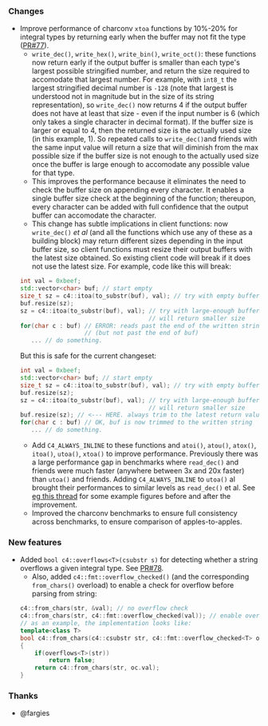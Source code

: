 ### Changes

- Improve performance of charconv `xtoa` functions by 10%-20% for integral types by returning early when the buffer may not fit the type ([PR#77](https://github.com/biojppm/c4core/pull/77)).
  - `write_dec()`, `write_hex()`, `write_bin()`, `write_oct()`: these functions now return early if the output buffer is smaller than each type's largest possible stringified number, and return the size required to accomodate that largest number. For example, with `int8_t` the largest stringified decimal number is `-128` (note that largest is understood not in magnitude but in the size of its string representation), so `write_dec()` now returns 4 if the output buffer does not have at least that size - even if the input number is 6 (which only takes a single character in decimal format). If the buffer size is larger or equal to 4, then the returned size is the actually used size (in this example, 1). So repeated calls to `write_dec()`and friends with the same input value will return a size that will diminish from the max possible size if the buffer size is not enough to the actually used size once the buffer is large enough to accomodate any possible value for that type.
  - This improves the performance because it eliminates the need to check the buffer size on appending every character. It enables a single buffer size check at the beginning of the function; thereupon, every character can be added with full confidence that the output buffer can accomodate the character.
  - This change has subtle implications in client functions: now `write_dec()` *et al* (and all the functions which use any of these as a building block) may return different sizes depending in the input buffer size, so client functions must resize their output buffers with the latest size obtained. So existing client code will break if it does not use the latest size. For example, code like this will break:
  ```c++
  int val = 0xbeef;
  std::vector<char> buf; // start empty
  size_t sz = c4::itoa(to_substr(buf), val); // try with empty buffer
  buf.resize(sz);
  sz = c4::itoa(to_substr(buf), val); // try with large-enough buffer:
                                      // will return smaller size
  for(char c : buf) // ERROR: reads past the end of the written string
                    // (but not past the end of buf)
     ... // do something.
  ```
  But this is safe for the current changeset:
  ```c++
  int val = 0xbeef;
  std::vector<char> buf; // start empty
  size_t sz = c4::itoa(to_substr(buf), val); // try with empty buffer
  buf.resize(sz);
  sz = c4::itoa(to_substr(buf), val); // try with large-enough buffer:
                                      // will return smaller size
  buf.resize(sz); // <--- HERE. always trim to the latest return value
  for(char c : buf) // OK, buf is now trimmed to the written string
     ... // do something.
  ```
  - Add `C4_ALWAYS_INLINE` to these functions and `atoi()`, `atou()`, `atox()`, `itoa()`, `utoa()`, `xtoa()` to improve performance. Previously there was a large performance gap in benchmarks where `read_dec()` and friends were much faster (anywhere between 3x and 20x faster) than `utoa()` and friends. Adding `C4_ALWAYS_INLINE` to `utoa()` al brought their performances to similar levels as `read_dec()` et al. See [eg this thread](https://github.com/biojppm/c4core/pull/77#issuecomment-1059019667) for some example figures before and after the improvement.
  - Improved the charconv benchmarks to ensure full consistency across benchmarks, to ensure comparison of apples-to-apples.

### New features

- Added `bool c4::overflows<T>(csubstr s)` for detecting whether a string overflows a given integral type. See [PR#78](https://github.com/biojppm/c4core/pull/78).
  - Also, added `c4::fmt::overflow_checked()` (and the corresponding `from_chars()` overload) to enable a check for overflow before parsing from string:
  ```c++
  c4::from_chars(str, &val); // no overflow check
  c4::from_chars(str, c4::fmt::overflow_checked(val)); // enable overflow check
  // as an example, the implementation looks like:
  template<class T>
  bool c4::from_chars(c4::csubstr str, c4::fmt::overflow_checked<T> oc)
  {
      if(overflows<T>(str))
          return false;
      return c4::from_chars(str, oc.val);
  }
  ```

### Thanks

- @fargies
